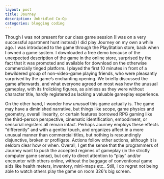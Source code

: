 ```yaml
---
layout: post
title: Journey
description: Unbridled Co-Op
categories: blogging coding
---
```

Though I was not present for our class game session (I was on a very successful apartment hunt instead) I did play Journey on my own a while ago. I was introduced to the game through the PlayStation store, back when I owned a game system. I downloaded a free demo because of the unexpected description of the game in the online store, surprised by the fact that it was promoted and available for download on the otherwise commercially tinged platform. I played the first 10 minutes in front of a bewildered group of non-video-game playing friends, who were pleasantly surprised by the game’s enchanting opening. We briefly discussed the game afterwards, and what everyone agreed on most was how the unusual gameplay, with its frolicking figures, as aimless as they were without character title, hardly registered as lacking a valuable gameplay experience.

On the other hand, I wonder how *unusual* this game actually is. The game may have a diminished narrative, but things like scope, game physics and geometry, overall linearity, or certain features borrowed RPG gaming like the third-person perspective, cinematic identification, embodiment, or sensorial registers all remain intact. Perhaps Journey employs these effects “differently” and with a gentler touch, and organizes affect in a more unusual manner than commercial titles, but nothing is resoundingly disjunctive, broken or profligate. Actions follow other actions, although it is seldom clear how or when. Overall, I get the sense that the programmers of Journey want to push the accepted regimes of gameplay (in the strictly computer game sense), but only to direct attention to “play” and/or encounter with others online, without the baggage of conventional game aids like health meters, inventory, mini-maps etc.. Still, I do regret not being able to watch others play the game on room 326's big screen.

